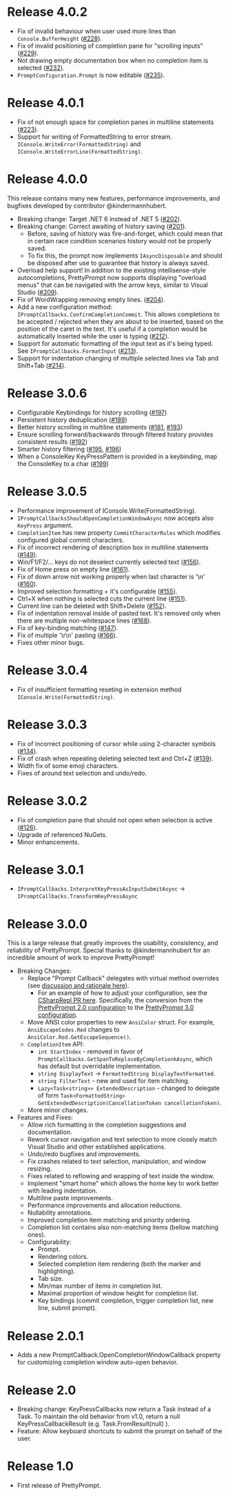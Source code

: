 # Release 4.0.2

- Fix of invalid behaviour when user used more lines than `Console.BufferHeight` ([#228](https://github.com/waf/PrettyPrompt/issues/228)).
- Fix of invalid positioning of completion pane for "scrolling inputs" ([#229](https://github.com/waf/PrettyPrompt/issues/229)).
- Not drawing empty documentation box when no completion item is selected ([#232](https://github.com/waf/PrettyPrompt/issues/232)).
- `PromptConfiguration.Prompt` is now editable ([#235](https://github.com/waf/PrettyPrompt/issues/235)).

# Release 4.0.1

- Fix of not enough space for completion panes in multiline statements ([#223](https://github.com/waf/PrettyPrompt/issues/223)).
- Support for writing of FormattedString to error stream. `IConsole.WriteError(FormattedString)` and `IConsole.WriteErrorLine(FormattedString)`.

# Release 4.0.0

This release contains many new features, performance improvements, and bugfixes developed by contributor @kindermannhubert.

- Breaking change: Target .NET 6 instead of .NET 5 ([#202](https://github.com/waf/PrettyPrompt/pull/202)).
- Breaking change: Correct awaiting of history saving ([#201](https://github.com/waf/PrettyPrompt/pull/201)).
    - Before, saving of history was fire-and-forget, which could mean that in certain race condition scenarios history would not be properly saved.
    - To fix this, the prompt now implements `IAsyncDisposable` and should be disposed after use to guarantee that history is always saved.
- Overload help support! In addition to the existing intellisense-style autocompletions, PrettyPrompt now supports displaying "overload menus" that can be navigated with the arrow keys, similar to Visual Studio ([#209](https://github.com/waf/PrettyPrompt/pull/209)).
- Fix of WordWrapping removing empty lines. ([#204](https://github.com/waf/PrettyPrompt/pull/204)).
- Add a new configuration method: `IPromptCallbacks.ConfirmCompletionCommit`. This allows completions to be accepted / rejected when they are about to be inserted, based on the position of the caret in the text. It's useful if a completion would be automatically inserted while the user is typing ([#212](https://github.com/waf/PrettyPrompt/pull/212)).
- Support for automatic formatting of the input text as it's being typed. See `IPromptCallbacks.FormatInput` ([#213](https://github.com/waf/PrettyPrompt/pull/213)).
- Support for indentation changing of multiple selected lines via Tab and Shift+Tab ([#214](https://github.com/waf/PrettyPrompt/pull/214)).

# Release 3.0.6

- Configurable Keybindings for history scrolling ([#197](https://github.com/waf/PrettyPrompt/pull/197))
- Persistent history deduplication ([#189](https://github.com/waf/PrettyPrompt/pull/189))
- Better history scrolling in multiline statements ([#181](https://github.com/waf/PrettyPrompt/issues/181), [#193](https://github.com/waf/PrettyPrompt/pull/193))
- Ensure scrolling forward/backwards through filtered history provides consistent results ([#192](https://github.com/waf/PrettyPrompt/pull/192))
- Smarter history filtering ([#195](https://github.com/waf/PrettyPrompt/pull/195), [#196](https://github.com/waf/PrettyPrompt/pull/196))
- When a ConsoleKey KeyPressPattern is provided in a keybinding, map the ConsoleKey to a char ([#199](https://github.com/waf/PrettyPrompt/pull/199))

# Release 3.0.5

- Performance improvement of IConsole.Write(FormattedString).
- `IPromptCallbacksShouldOpenCompletionWindowAsync` now accepts also `KeyPress` argument.
- `CompletionItem` has new property `CommitCharacterRules` which modifies configured global commit characters.
- Fix of incorrect rendering of description box in multiline statements ([#149](https://github.com/waf/PrettyPrompt/issues/149)).
- Win/F1/F2/... keys do not deselect currently selected text ([#156](https://github.com/waf/PrettyPrompt/issues/156)).
- Fix of Home press on empty line ([#161](https://github.com/waf/PrettyPrompt/issues/161)).
- Fix of down arrow not working properly when last character is '\n' ([#160](https://github.com/waf/PrettyPrompt/issues/160)).
- Improved selection formatting + it's configurable ([#155](https://github.com/waf/PrettyPrompt/issues/155)).
- Ctrl+X when nothing is selected cuts the current line ([#151](https://github.com/waf/PrettyPrompt/issues/151)).
- Current line can be deleted with Shift+Delete ([#152](https://github.com/waf/PrettyPrompt/issues/152)).
- Fix of indentation removal inside of pasted text. It's removed only when there are multiple non-whitespace lines ([#168](https://github.com/waf/PrettyPrompt/issues/168)).
- Fix of key-binding matching ([#147](https://github.com/waf/PrettyPrompt/issues/147)).
- Fix of multiple '\r\n' pasting ([#166](https://github.com/waf/PrettyPrompt/issues/166)).
- Fixes other minor bugs.

# Release 3.0.4

- Fix of insufficient formatting reseting in extension method `IConsole.Write(FormattedString)`.

# Release 3.0.3

- Fix of incorrect positioning of cursor while using 2-character symbols ([#134](https://github.com/waf/PrettyPrompt/issues/134)).
- Fix of crash when repeating deleting selected text and Ctrl+Z ([#139](https://github.com/waf/PrettyPrompt/pull/139)).
- Width fix of some emoji characters.
- Fixes of around text selection and undo/redo.

# Release 3.0.2

- Fix of completion pane that should not open when selection is active ([#126](https://github.com/waf/PrettyPrompt/issues/126)).
- Upgrade of referenced NuGets.
- Minor enhancements.

# Release 3.0.1

- `IPromptCallbacks.InterpretKeyPressAsInputSubmitAsync` -> `IPromptCallbacks.TransformKeyPressAsync`

# Release 3.0.0

This is a large release that greatly improves the usability, consistency, and reliability of PrettyPrompt. Special thanks to @kindermannhubert for an incredible amount of work to improve PrettyPrompt!

- Breaking Changes:
  - Replace "Prompt Callback" delegates with virtual method overrides (see [discussion and rationale here](https://github.com/waf/PrettyPrompt/discussions/73)).
    - For an example of how to adjust your configuration, see the [CSharpRepl PR here](https://github.com/waf/CSharpRepl/pull/63). Specifically, the conversion from the [PrettyPrompt 2.0 configuration](https://github.com/waf/CSharpRepl/blob/c8a2b603f0948d52b18e7c679b1695dcb85d2da9/CSharpRepl/PrettyPromptConfig/PromptConfiguration.cs) to the [PrettyPrompt 3.0 configuration](https://github.com/waf/CSharpRepl/blob/258b94a40b7e67b6662d5e5a834d3636afbcf9ed/CSharpRepl/CSharpReplPromptCallbacks.cs).
  - Move ANSI color properties to new `AnsiColor` struct. For example, `AnsiEscapeCodes.Red` changes to `AnsiColor.Red.GetEscapeSequence()`.
  - `CompletionItem` API:
    - `int StartIndex` - removed in favor of `PromptCallbacks.GetSpanToReplaceByCompletionkAsync`, which has default but overridable implementation.
    - `string DisplayText` -> `FormattedString DisplayTextFormatted`.
    - `string FilterText` - new and used for item matching.
    - `Lazy<Task<string>> ExtendedDescription` - changed to delegate of form `Task<FormattedString> GetExtendedDescription(CancellationToken cancellationToken)`.
  - More minor changes.
- Features and Fixes:
  - Allow rich formatting in the completion suggestions and documentation.
  - Rework cursor navigation and text selection to more closely match Visual Studio and other established applications.
  - Undo/redo bugfixes and improvements.
  - Fix crashes related to text selection, manipulation, and window resizing.
  - Fixes related to reflowing and wrapping of text inside the window.
  - Implement "smart home" which allows the home key to work better with leading indentation.
  - Multiline paste improvements.
  - Performance improvements and allocation reductions.
  - Nullability annotations.
  - Improved completion item matching and priority ordering.
  - Completion list contains also non-matching items (bellow matching ones).
  - Configurability:
    - Prompt.
    - Rendering colors.
    - Selected completion item rendering (both the marker and highlighting).
    - Tab size.
    - Min/max number of items in completion list.
    - Maximal proportion of window height for completion list.
    - Key bindings (commit completion, trigger completion list, new line, submit prompt).

# Release 2.0.1

- Adds a new PromptCallback.OpenCompletionWindowCallback property for customizing completion window auto-open behavior.

# Release 2.0

- Breaking change: KeyPressCallbacks now return a Task<KeyPressCallbackResult> instead of a Task. To maintain the old behavior from v1.0, return a null KeyPressCallbackResult (e.g.  Task.FromResult<KeyPressCallbackResult>(null) ).
- Feature: Allow keyboard shortcuts to submit the prompt on behalf of the user.

# Release 1.0

- First release of PrettyPrompt.
